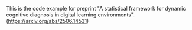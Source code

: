 This is the code example for preprint "A statistical framework for dynamic cognitive diagnosis in digital learning environments". (https://arxiv.org/abs/2506.14531)
 
